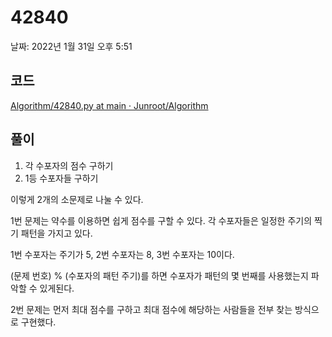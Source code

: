 # 42840

날짜: 2022년 1월 31일 오후 5:51

## 코드

[Algorithm/42840.py at main · Junroot/Algorithm](https://github.com/Junroot/Algorithm/blob/main/programmers/42840.py)

## 풀이

1. 각 수포자의 점수 구하기
2. 1등 수포자들 구하기

이렇게 2개의 소문제로 나눌 수 있다.

1번 문제는 약수를 이용하면 쉽게 점수를 구할 수 있다. 각 수포자들은 일정한 주기의 찍기 패턴을 가지고 있다.

1번 수포자는 주기가 5, 2번 수포자는 8, 3번 수포자는 10이다. 

(문제 번호) % (수포자의 패턴 주기)를 하면 수포자가 패턴의 몇 번째를 사용했는지 파악할 수 있게된다.

2번 문제는 먼저 최대 점수를 구하고 최대 점수에 해당하는 사람들을 전부 찾는 방식으로 구현했다.